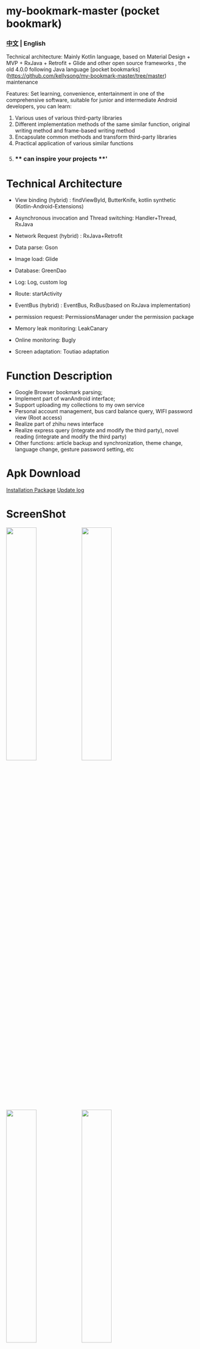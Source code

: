 # my-bookmark-master (pocket bookmark)

### [中文](README.md) | English

Technical architecture: Mainly Kotlin language, based on Material Design + MVP + RxJava + Retrofit + Glide and other open source frameworks
, the old 4.0.0 following Java language [pocket bookmarks] (https://github.com/kellysong/my-bookmark-master/tree/master) maintenance

Features:
Set learning, convenience, entertainment in one of the comprehensive software, suitable for junior and intermediate Android developers, you can learn:

1. Various uses of various third-party libraries
2. Different implementation methods of the same similar function, original writing method and frame-based writing method
3. Encapsulate common methods and transform third-party libraries
4. Practical application of various similar functions
5. ### ** can inspire your projects **'

# Technical Architecture

- View binding (hybrid) : findViewById, ButterKnife, kotlin synthetic (Kotlin-Android-Extensions)

- Asynchronous invocation and Thread switching: Handler+Thread, RxJava

- Network Request (hybrid) : RxJava+Retrofit

- Data parse: Gson

- Image load: Glide

- Database: GreenDao

- Log: Log, custom log

- Route: startActivity

- EventBus (hybrid) : EventBus, RxBus(based on RxJava implementation)

- permission request: PermissionsManager under the permission package

- Memory leak monitoring: LeakCanary

- Online monitoring: Bugly

- Screen adaptation: Toutiao adaptation



# Function Description
- Google Browser bookmark parsing;
- Implement part of wanAndroid interface;
- Support uploading my collections to my own service
- Personal account management, bus card balance query, WIFI password view (Root access)
- Realize part of zhihu news interface
- Realize express query (integrate and modify the third party), novel reading (integrate and modify the third party)
- Other functions: article backup and synchronization, theme change, language change, gesture password setting, etc

# Apk Download

[Installation Package](Pocket_bookmark.apk)
[Update log](口袋书签app更新说明.md)

# ScreenShot

<img src="screenshot/img_1.jpg" width = "40%" /><img src="screenshot/img_2.jpg" width = "40%" />
<img src="screenshot/img_3.jpg" width = "40%" /><img src="screenshot/img_4.jpg" width = "40%" />
<img src="screenshot/img_5.jpg" width = "40%" /><img src="screenshot/img_6.png" width = "40%" />
<img src="screenshot/img_7.png" width = "40%" /><img src="screenshot/img_8.png" width = "40%" />
<img src="screenshot/img_9.png" width = "40%" /><img src="screenshot/img_10.png" width = "40%" />
<img src="screenshot/img_11.jpg" width = "40%" /><img src="screenshot/img_12.png" width = "40%" />
<img src="screenshot/img_13.png" width = "40%" /><img src="screenshot/img_14.png" width = "40%" />
<img src="screenshot/img_15.png" width = "40%" /><img src="screenshot/img_16.png" width = "40%" />
<img src="screenshot/img_17.png" width = "40%" /><img src="screenshot/img_18.png" width = "40%" />
<img src="screenshot/img_19.png" width = "40%" /><img src="screenshot/img_20.png" width = "40%" />
<img src="screenshot/img_21.png" width = "40%" /><img src="screenshot/img_22.png" width = "40%" />
<img src="screenshot/img_23.png" width = "40%" /><img src="screenshot/img_24.png" width = "40%" />
<img src="screenshot/img_25.png" width = "40%" />


# License

    Copyright 2018 Song Jiali

    Licensed under the Apache License, Version 2.0 (the "License");
    you may not use this file except in compliance with the License.
    You may obtain a copy of the License at

        http://www.apache.org/licenses/LICENSE-2.0

    Unless required by applicable law or agreed to in writing, software
    distributed under the License is distributed on an "AS IS" BASIS,
    WITHOUT WARRANTIES OR CONDITIONS OF ANY KIND, either express or implied.
    See the License for the specific language governing permissions and
    limitations under the License.